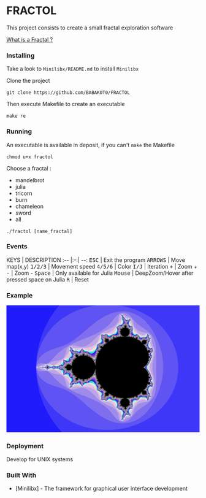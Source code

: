 # FRACTOL

This project consists to create a small fractal exploration software

[What is a Fractal ?](https://en.wikipedia.org/wiki/Fractal)

### Installing

Take a look to `Minilibx/README.md` to install `Minilibx`

Clone the project

```
git clone https://github.com/BABAK0T0/FRACTOL
```

Then execute Makefile to create an executable

```
make re
```

### Running

An executable is available in deposit, if you can't `make` the Makefile

```
chmod u+x fractol
```

Choose a fractal :
* mandelbrot
* julia
* tricorn
* burn
* chameleon
* sword
* all


```
./fractol [name_fractal]
```

### Events

KEYS | DESCRIPTION
:-- |:-:| --:
<kbd>ESC</kbd> | Exit the program
<kbd>ARROWS</kbd> | Move map(x,y)
<kbd>1/2/3</kbd> | Movement speed
<kbd>4/5/6</kbd> | Color
<kbd>I/J</kbd> | Iteration
<kbd>+</kbd> | Zoom +
<kbd>-</kbd> | Zoom -
<kbd>Space</kbd> | Only available for Julia
<kbd>Mouse</kbd> | DeepZoom/Hover after pressed space on Julia
<kbd>R</kbd> | Reset

### Example

![fractol_mandelbrot](./fractol.png "fractol_mandelbrot")

### Deployment

Develop for UNIX systems

### Built With

* [Minilibx] - The framework for graphical user interface development

